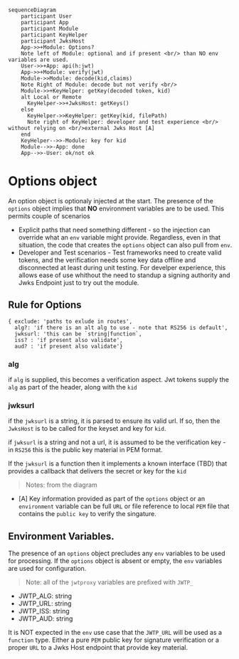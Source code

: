 
```mermaid

sequenceDiagram
    participant User
    participant App
    participant Module
    participant KeyHelper
    participant JwksHost
    App->>+Module: Options?
    Note left of Module: optional and if present <br/> than NO env variables are used. 
    User->>+App: api(h:jwt)
    App->>+Module: verify(jwt)
    Module->>Module: decode(kid,claims)
    Note Right of Module: decode but not verify <br/>
    Module->>+KeyHelper: getKey(decoded token, kid)
    alt Local or Remote
      KeyHelper->>+JwksHost: getKeys()
    else
      KeyHelper->>KeyHelper: getKey(kid, filePath)
      Note right of KeyHelper: developer and test experience <br/> without relying on <br/>external Jwks Host [A]
    end
    KeyHelper-->>-Module: key for kid
    Module-->>-App: done
    App-->>-User: ok/not ok

```

# Options object
An option object is optionaly injected at the start. The presence of the `options` object implies that **NO** environment variables are to be used. This permits couple of scenarios
- Explicit paths that need something different - so the injection can override what an `env` variable might provide. Regardless, even in that situation, the code that creates the `options` object can also pull from `env`.
- Developer and Test scenarios - Test frameworks need to create valid tokens, and the verification needs some key data offline and disconnected at least during unit testing. For develper experience, this allows ease of use whithout the need to standup a signing authority and Jwks Endpoint just to try out the module.

## Rule for Options

```
{ exclude: 'paths to exlude in routes',
  alg?: 'if there is an alt alg to use - note that RS256 is default',
  jwksurl: 'this can be `string|function`,
  iss? : 'if present also validate',
  aud? : 'if present also validate'}

```

### alg
if `alg` is supplied, this becomes a verification aspect. Jwt tokens supply the `alg` as part of the header, along with the `kid`

### jwksurl
if the `jwksurl` is a string, it is parsed to ensure its valid url. If so, then the `JwksHost` is to be called for the keyset and key for `kid`.

if `jwksurl` is a string and not a url, it is assumed to be the verification key - in `RS256` this is the public key material in PEM format.

If the `jwksurl` is a function then it implements a known interface (TBD) that provides a callback that delivers the secret or key for the `kid`

> Notes: from the diagram

- [A] Key information provided as part of the `options` object or an `environment` variable can be full `URL` or file reference to local `PEM` file that contains the `public key` to verify the singature.

## Environment Variables.
The presence of an `options` object precludes any `env` variables to be used for processing. If the `options` object is absent or empty, the `env` variables are used for configuration.

>Note: all of the `jwtproxy` variables are prefixed with `JWTP_`

- JWTP_ALG: string
- JWTP_URL: string
- JWTP_ISS: string
- JWTP_AUD: string

It is NOT expected in the `env` use case that the `JWTP_URL` will be used as a `function` type. Either a pure `PEM` public key for signature verification or a proper `URL` to a Jwks Host endpoint that provide key material.

